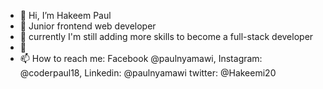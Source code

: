 - 👋 Hi, I’m Hakeem Paul
- 👀 Junior frontend web developer
- 🌱 currently I'm still adding more skills to become a full-stack developer
- 💞️
- 📫 How to reach me: Facebook @paulnyamawi, Instagram: @coderpaul18, Linkedin: @paulnyamawi twitter: @Hakeemi20 

<!---
Paulhakeem/Paulhakeem is a ✨ special ✨ repository because its `README.md` (this file) appears on your GitHub profile.
You can click the Preview link to take a look at your changes.
--->
